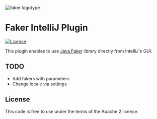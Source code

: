![faker logotype](http://h5619685.hostingrd.pl/faker.svg)

# Faker IntelliJ Plugin
[![License](http://img.shields.io/:license-apache-brightgreen.svg)](http://www.apache.org/licenses/LICENSE-2.0.html)

This plugin enables to use [Java Faker](https://github.com/DiUS/java-faker) library directly from IntelliJ's GUI.

## TODO
- Add fakers with parameters
- Change locale via settings

## License
This code is free to use under the terms of the Apache 2 license.
